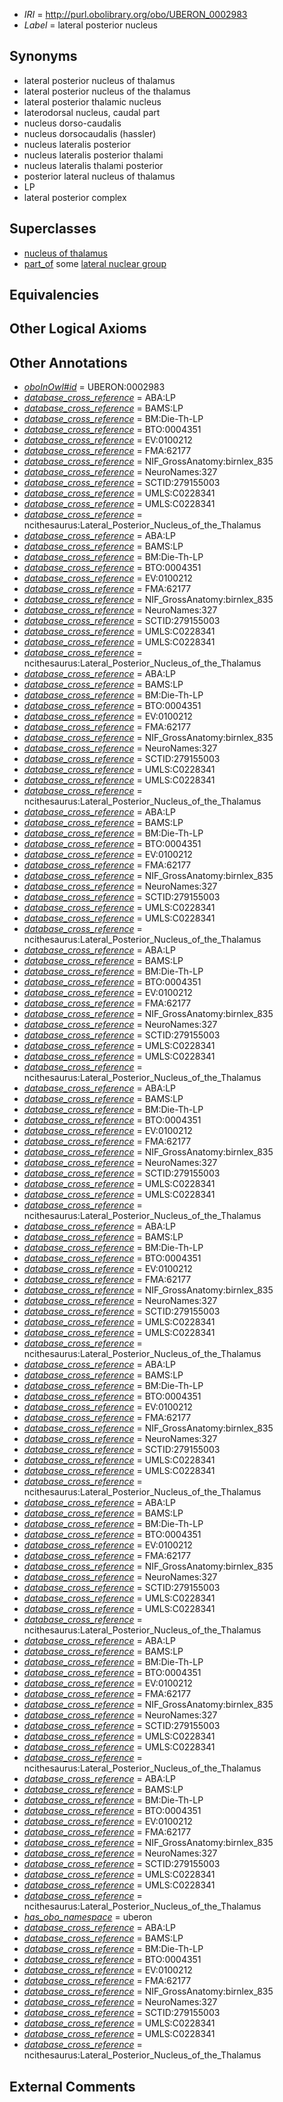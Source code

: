  * *IRI* = http://purl.obolibrary.org/obo/UBERON_0002983
 * *Label* = lateral posterior nucleus

## Synonyms

 * lateral posterior nucleus of thalamus
 * lateral posterior nucleus of the thalamus
 * lateral posterior thalamic nucleus
 * laterodorsal nucleus, caudal part
 * nucleus dorso-caudalis
 * nucleus dorsocaudalis (hassler)
 * nucleus lateralis posterior
 * nucleus lateralis posterior thalami
 * nucleus lateralis thalami posterior
 * posterior lateral nucleus of thalamus
 * LP
 * lateral posterior complex

## Superclasses

 * [nucleus of thalamus](../../UBERON/92/UBERON_0007692.md)
 * [part_of](../../BFO/50/BFO_0000050.md) some [lateral nuclear group](../../UBERON/36/UBERON_0002736.md)

## Equivalencies


## Other Logical Axioms


## Other Annotations

 * *[oboInOwl#id](../../id/oboInOwl#id.md)* = UBERON:0002983
 * *[database_cross_reference](../../ef/oboInOwl#hasDbXref.md)* = ABA:LP
 * *[database_cross_reference](../../ef/oboInOwl#hasDbXref.md)* = BAMS:LP
 * *[database_cross_reference](../../ef/oboInOwl#hasDbXref.md)* = BM:Die-Th-LP
 * *[database_cross_reference](../../ef/oboInOwl#hasDbXref.md)* = BTO:0004351
 * *[database_cross_reference](../../ef/oboInOwl#hasDbXref.md)* = EV:0100212
 * *[database_cross_reference](../../ef/oboInOwl#hasDbXref.md)* = FMA:62177
 * *[database_cross_reference](../../ef/oboInOwl#hasDbXref.md)* = NIF_GrossAnatomy:birnlex_835
 * *[database_cross_reference](../../ef/oboInOwl#hasDbXref.md)* = NeuroNames:327
 * *[database_cross_reference](../../ef/oboInOwl#hasDbXref.md)* = SCTID:279155003
 * *[database_cross_reference](../../ef/oboInOwl#hasDbXref.md)* = UMLS:C0228341
 * *[database_cross_reference](../../ef/oboInOwl#hasDbXref.md)* = UMLS:C0228341
 * *[database_cross_reference](../../ef/oboInOwl#hasDbXref.md)* = ncithesaurus:Lateral_Posterior_Nucleus_of_the_Thalamus
 * *[database_cross_reference](../../ef/oboInOwl#hasDbXref.md)* = ABA:LP
 * *[database_cross_reference](../../ef/oboInOwl#hasDbXref.md)* = BAMS:LP
 * *[database_cross_reference](../../ef/oboInOwl#hasDbXref.md)* = BM:Die-Th-LP
 * *[database_cross_reference](../../ef/oboInOwl#hasDbXref.md)* = BTO:0004351
 * *[database_cross_reference](../../ef/oboInOwl#hasDbXref.md)* = EV:0100212
 * *[database_cross_reference](../../ef/oboInOwl#hasDbXref.md)* = FMA:62177
 * *[database_cross_reference](../../ef/oboInOwl#hasDbXref.md)* = NIF_GrossAnatomy:birnlex_835
 * *[database_cross_reference](../../ef/oboInOwl#hasDbXref.md)* = NeuroNames:327
 * *[database_cross_reference](../../ef/oboInOwl#hasDbXref.md)* = SCTID:279155003
 * *[database_cross_reference](../../ef/oboInOwl#hasDbXref.md)* = UMLS:C0228341
 * *[database_cross_reference](../../ef/oboInOwl#hasDbXref.md)* = UMLS:C0228341
 * *[database_cross_reference](../../ef/oboInOwl#hasDbXref.md)* = ncithesaurus:Lateral_Posterior_Nucleus_of_the_Thalamus
 * *[database_cross_reference](../../ef/oboInOwl#hasDbXref.md)* = ABA:LP
 * *[database_cross_reference](../../ef/oboInOwl#hasDbXref.md)* = BAMS:LP
 * *[database_cross_reference](../../ef/oboInOwl#hasDbXref.md)* = BM:Die-Th-LP
 * *[database_cross_reference](../../ef/oboInOwl#hasDbXref.md)* = BTO:0004351
 * *[database_cross_reference](../../ef/oboInOwl#hasDbXref.md)* = EV:0100212
 * *[database_cross_reference](../../ef/oboInOwl#hasDbXref.md)* = FMA:62177
 * *[database_cross_reference](../../ef/oboInOwl#hasDbXref.md)* = NIF_GrossAnatomy:birnlex_835
 * *[database_cross_reference](../../ef/oboInOwl#hasDbXref.md)* = NeuroNames:327
 * *[database_cross_reference](../../ef/oboInOwl#hasDbXref.md)* = SCTID:279155003
 * *[database_cross_reference](../../ef/oboInOwl#hasDbXref.md)* = UMLS:C0228341
 * *[database_cross_reference](../../ef/oboInOwl#hasDbXref.md)* = UMLS:C0228341
 * *[database_cross_reference](../../ef/oboInOwl#hasDbXref.md)* = ncithesaurus:Lateral_Posterior_Nucleus_of_the_Thalamus
 * *[database_cross_reference](../../ef/oboInOwl#hasDbXref.md)* = ABA:LP
 * *[database_cross_reference](../../ef/oboInOwl#hasDbXref.md)* = BAMS:LP
 * *[database_cross_reference](../../ef/oboInOwl#hasDbXref.md)* = BM:Die-Th-LP
 * *[database_cross_reference](../../ef/oboInOwl#hasDbXref.md)* = BTO:0004351
 * *[database_cross_reference](../../ef/oboInOwl#hasDbXref.md)* = EV:0100212
 * *[database_cross_reference](../../ef/oboInOwl#hasDbXref.md)* = FMA:62177
 * *[database_cross_reference](../../ef/oboInOwl#hasDbXref.md)* = NIF_GrossAnatomy:birnlex_835
 * *[database_cross_reference](../../ef/oboInOwl#hasDbXref.md)* = NeuroNames:327
 * *[database_cross_reference](../../ef/oboInOwl#hasDbXref.md)* = SCTID:279155003
 * *[database_cross_reference](../../ef/oboInOwl#hasDbXref.md)* = UMLS:C0228341
 * *[database_cross_reference](../../ef/oboInOwl#hasDbXref.md)* = UMLS:C0228341
 * *[database_cross_reference](../../ef/oboInOwl#hasDbXref.md)* = ncithesaurus:Lateral_Posterior_Nucleus_of_the_Thalamus
 * *[database_cross_reference](../../ef/oboInOwl#hasDbXref.md)* = ABA:LP
 * *[database_cross_reference](../../ef/oboInOwl#hasDbXref.md)* = BAMS:LP
 * *[database_cross_reference](../../ef/oboInOwl#hasDbXref.md)* = BM:Die-Th-LP
 * *[database_cross_reference](../../ef/oboInOwl#hasDbXref.md)* = BTO:0004351
 * *[database_cross_reference](../../ef/oboInOwl#hasDbXref.md)* = EV:0100212
 * *[database_cross_reference](../../ef/oboInOwl#hasDbXref.md)* = FMA:62177
 * *[database_cross_reference](../../ef/oboInOwl#hasDbXref.md)* = NIF_GrossAnatomy:birnlex_835
 * *[database_cross_reference](../../ef/oboInOwl#hasDbXref.md)* = NeuroNames:327
 * *[database_cross_reference](../../ef/oboInOwl#hasDbXref.md)* = SCTID:279155003
 * *[database_cross_reference](../../ef/oboInOwl#hasDbXref.md)* = UMLS:C0228341
 * *[database_cross_reference](../../ef/oboInOwl#hasDbXref.md)* = UMLS:C0228341
 * *[database_cross_reference](../../ef/oboInOwl#hasDbXref.md)* = ncithesaurus:Lateral_Posterior_Nucleus_of_the_Thalamus
 * *[database_cross_reference](../../ef/oboInOwl#hasDbXref.md)* = ABA:LP
 * *[database_cross_reference](../../ef/oboInOwl#hasDbXref.md)* = BAMS:LP
 * *[database_cross_reference](../../ef/oboInOwl#hasDbXref.md)* = BM:Die-Th-LP
 * *[database_cross_reference](../../ef/oboInOwl#hasDbXref.md)* = BTO:0004351
 * *[database_cross_reference](../../ef/oboInOwl#hasDbXref.md)* = EV:0100212
 * *[database_cross_reference](../../ef/oboInOwl#hasDbXref.md)* = FMA:62177
 * *[database_cross_reference](../../ef/oboInOwl#hasDbXref.md)* = NIF_GrossAnatomy:birnlex_835
 * *[database_cross_reference](../../ef/oboInOwl#hasDbXref.md)* = NeuroNames:327
 * *[database_cross_reference](../../ef/oboInOwl#hasDbXref.md)* = SCTID:279155003
 * *[database_cross_reference](../../ef/oboInOwl#hasDbXref.md)* = UMLS:C0228341
 * *[database_cross_reference](../../ef/oboInOwl#hasDbXref.md)* = UMLS:C0228341
 * *[database_cross_reference](../../ef/oboInOwl#hasDbXref.md)* = ncithesaurus:Lateral_Posterior_Nucleus_of_the_Thalamus
 * *[database_cross_reference](../../ef/oboInOwl#hasDbXref.md)* = ABA:LP
 * *[database_cross_reference](../../ef/oboInOwl#hasDbXref.md)* = BAMS:LP
 * *[database_cross_reference](../../ef/oboInOwl#hasDbXref.md)* = BM:Die-Th-LP
 * *[database_cross_reference](../../ef/oboInOwl#hasDbXref.md)* = BTO:0004351
 * *[database_cross_reference](../../ef/oboInOwl#hasDbXref.md)* = EV:0100212
 * *[database_cross_reference](../../ef/oboInOwl#hasDbXref.md)* = FMA:62177
 * *[database_cross_reference](../../ef/oboInOwl#hasDbXref.md)* = NIF_GrossAnatomy:birnlex_835
 * *[database_cross_reference](../../ef/oboInOwl#hasDbXref.md)* = NeuroNames:327
 * *[database_cross_reference](../../ef/oboInOwl#hasDbXref.md)* = SCTID:279155003
 * *[database_cross_reference](../../ef/oboInOwl#hasDbXref.md)* = UMLS:C0228341
 * *[database_cross_reference](../../ef/oboInOwl#hasDbXref.md)* = UMLS:C0228341
 * *[database_cross_reference](../../ef/oboInOwl#hasDbXref.md)* = ncithesaurus:Lateral_Posterior_Nucleus_of_the_Thalamus
 * *[database_cross_reference](../../ef/oboInOwl#hasDbXref.md)* = ABA:LP
 * *[database_cross_reference](../../ef/oboInOwl#hasDbXref.md)* = BAMS:LP
 * *[database_cross_reference](../../ef/oboInOwl#hasDbXref.md)* = BM:Die-Th-LP
 * *[database_cross_reference](../../ef/oboInOwl#hasDbXref.md)* = BTO:0004351
 * *[database_cross_reference](../../ef/oboInOwl#hasDbXref.md)* = EV:0100212
 * *[database_cross_reference](../../ef/oboInOwl#hasDbXref.md)* = FMA:62177
 * *[database_cross_reference](../../ef/oboInOwl#hasDbXref.md)* = NIF_GrossAnatomy:birnlex_835
 * *[database_cross_reference](../../ef/oboInOwl#hasDbXref.md)* = NeuroNames:327
 * *[database_cross_reference](../../ef/oboInOwl#hasDbXref.md)* = SCTID:279155003
 * *[database_cross_reference](../../ef/oboInOwl#hasDbXref.md)* = UMLS:C0228341
 * *[database_cross_reference](../../ef/oboInOwl#hasDbXref.md)* = UMLS:C0228341
 * *[database_cross_reference](../../ef/oboInOwl#hasDbXref.md)* = ncithesaurus:Lateral_Posterior_Nucleus_of_the_Thalamus
 * *[database_cross_reference](../../ef/oboInOwl#hasDbXref.md)* = ABA:LP
 * *[database_cross_reference](../../ef/oboInOwl#hasDbXref.md)* = BAMS:LP
 * *[database_cross_reference](../../ef/oboInOwl#hasDbXref.md)* = BM:Die-Th-LP
 * *[database_cross_reference](../../ef/oboInOwl#hasDbXref.md)* = BTO:0004351
 * *[database_cross_reference](../../ef/oboInOwl#hasDbXref.md)* = EV:0100212
 * *[database_cross_reference](../../ef/oboInOwl#hasDbXref.md)* = FMA:62177
 * *[database_cross_reference](../../ef/oboInOwl#hasDbXref.md)* = NIF_GrossAnatomy:birnlex_835
 * *[database_cross_reference](../../ef/oboInOwl#hasDbXref.md)* = NeuroNames:327
 * *[database_cross_reference](../../ef/oboInOwl#hasDbXref.md)* = SCTID:279155003
 * *[database_cross_reference](../../ef/oboInOwl#hasDbXref.md)* = UMLS:C0228341
 * *[database_cross_reference](../../ef/oboInOwl#hasDbXref.md)* = UMLS:C0228341
 * *[database_cross_reference](../../ef/oboInOwl#hasDbXref.md)* = ncithesaurus:Lateral_Posterior_Nucleus_of_the_Thalamus
 * *[database_cross_reference](../../ef/oboInOwl#hasDbXref.md)* = ABA:LP
 * *[database_cross_reference](../../ef/oboInOwl#hasDbXref.md)* = BAMS:LP
 * *[database_cross_reference](../../ef/oboInOwl#hasDbXref.md)* = BM:Die-Th-LP
 * *[database_cross_reference](../../ef/oboInOwl#hasDbXref.md)* = BTO:0004351
 * *[database_cross_reference](../../ef/oboInOwl#hasDbXref.md)* = EV:0100212
 * *[database_cross_reference](../../ef/oboInOwl#hasDbXref.md)* = FMA:62177
 * *[database_cross_reference](../../ef/oboInOwl#hasDbXref.md)* = NIF_GrossAnatomy:birnlex_835
 * *[database_cross_reference](../../ef/oboInOwl#hasDbXref.md)* = NeuroNames:327
 * *[database_cross_reference](../../ef/oboInOwl#hasDbXref.md)* = SCTID:279155003
 * *[database_cross_reference](../../ef/oboInOwl#hasDbXref.md)* = UMLS:C0228341
 * *[database_cross_reference](../../ef/oboInOwl#hasDbXref.md)* = UMLS:C0228341
 * *[database_cross_reference](../../ef/oboInOwl#hasDbXref.md)* = ncithesaurus:Lateral_Posterior_Nucleus_of_the_Thalamus
 * *[database_cross_reference](../../ef/oboInOwl#hasDbXref.md)* = ABA:LP
 * *[database_cross_reference](../../ef/oboInOwl#hasDbXref.md)* = BAMS:LP
 * *[database_cross_reference](../../ef/oboInOwl#hasDbXref.md)* = BM:Die-Th-LP
 * *[database_cross_reference](../../ef/oboInOwl#hasDbXref.md)* = BTO:0004351
 * *[database_cross_reference](../../ef/oboInOwl#hasDbXref.md)* = EV:0100212
 * *[database_cross_reference](../../ef/oboInOwl#hasDbXref.md)* = FMA:62177
 * *[database_cross_reference](../../ef/oboInOwl#hasDbXref.md)* = NIF_GrossAnatomy:birnlex_835
 * *[database_cross_reference](../../ef/oboInOwl#hasDbXref.md)* = NeuroNames:327
 * *[database_cross_reference](../../ef/oboInOwl#hasDbXref.md)* = SCTID:279155003
 * *[database_cross_reference](../../ef/oboInOwl#hasDbXref.md)* = UMLS:C0228341
 * *[database_cross_reference](../../ef/oboInOwl#hasDbXref.md)* = UMLS:C0228341
 * *[database_cross_reference](../../ef/oboInOwl#hasDbXref.md)* = ncithesaurus:Lateral_Posterior_Nucleus_of_the_Thalamus
 * *[has_obo_namespace](../../ce/oboInOwl#hasOBONamespace.md)* = uberon
 * *[database_cross_reference](../../ef/oboInOwl#hasDbXref.md)* = ABA:LP
 * *[database_cross_reference](../../ef/oboInOwl#hasDbXref.md)* = BAMS:LP
 * *[database_cross_reference](../../ef/oboInOwl#hasDbXref.md)* = BM:Die-Th-LP
 * *[database_cross_reference](../../ef/oboInOwl#hasDbXref.md)* = BTO:0004351
 * *[database_cross_reference](../../ef/oboInOwl#hasDbXref.md)* = EV:0100212
 * *[database_cross_reference](../../ef/oboInOwl#hasDbXref.md)* = FMA:62177
 * *[database_cross_reference](../../ef/oboInOwl#hasDbXref.md)* = NIF_GrossAnatomy:birnlex_835
 * *[database_cross_reference](../../ef/oboInOwl#hasDbXref.md)* = NeuroNames:327
 * *[database_cross_reference](../../ef/oboInOwl#hasDbXref.md)* = SCTID:279155003
 * *[database_cross_reference](../../ef/oboInOwl#hasDbXref.md)* = UMLS:C0228341
 * *[database_cross_reference](../../ef/oboInOwl#hasDbXref.md)* = UMLS:C0228341
 * *[database_cross_reference](../../ef/oboInOwl#hasDbXref.md)* = ncithesaurus:Lateral_Posterior_Nucleus_of_the_Thalamus

## External Comments


